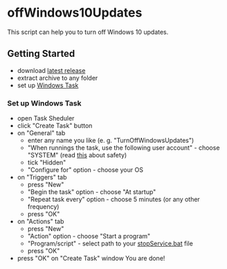 # offWindows10Updates

This script can help you to turn off Windows 10 updates.

## Getting Started

* download [latest release](https://github.com/Tarasovych/offWindows10Updates/releases/tag/1.0)
* extract archive to any folder
* set up [Windows Task](#set-up-windows-task)

### Set up Windows Task

* open Task Sheduler
* click "Create Task" button
* on "General" tab
  * enter any name you like (e. g. "TurnOffWindowsUpdates")
  * "When runnings the task, use the following user account" - choose "SYSTEM" (read [this](https://superuser.com/a/1168592/739412) about safety)
  * tick "Hidden"
  * "Configure for" option - choose your OS
* on "Triggers" tab
  * press "New"
  * "Begin the task" option - choose "At startup"
  * "Repeat task every" option - choose 5 minutes (or any other frequency)
  * press "OK"
* on "Actions" tab
  * press "New"
  * "Action" option - choose "Start a program"
  * "Program/script" - select path to your [stopService.bat](stopService.bat) file
  * press "OK"
* press "OK" on "Create Task" window
You are done!
